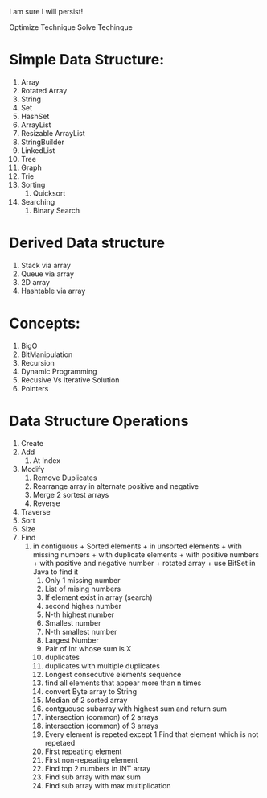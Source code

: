 I am sure I will persist!

Optimize Technique
Solve Techinque

# Simple Data Structure: 
1. Array
2. Rotated Array
3. String
4. Set
5. HashSet
6. ArrayList
7. Resizable ArrayList
8. StringBuilder
9. LinkedList
10. Tree
11. Graph
12. Trie
13. Sorting
    1.  Quicksort
14. Searching
    1.  Binary Search

# Derived Data structure
1. Stack via array
2. Queue via array
3. 2D array
4. Hashtable via array

# Concepts:
1. BigO
2. BitManipulation
3. Recursion
4. Dynamic Programming
5. Recusive Vs Iterative Solution
6. Pointers

# Data Structure Operations
1. Create
2. Add
   1. At Index
3. Modify
   1. Remove Duplicates
   2. Rearrange array in alternate positive and negative 
   3. Merge 2 sortest arrays
   4. Reverse
4. Traverse
5. Sort
6. Size
7. Find 
   1. in contiguous + Sorted elements + in unsorted elements + with missing numbers + with duplicate elements + with positive numbers + with positive and negative number + rotated array + use BitSet in Java to find it
      1. Only 1 missing number
      2. List of mising numbers
      3. If element exist in array (search)
      4. second highes number
      5. N-th highest number
      6. Smallest number
      7. N-th smallest number
      8. Largest Number
      9. Pair of Int whose sum is X
      10. duplicates
      11. duplicates with multiple duplicates
      12. Longest consecutive elements sequence
      13. find all elements that appear more than n times
      14. convert Byte array to String
      15. Median of 2 sorted array
      16. contguouse subarray with highest sum and return sum
      17. intersection (common) of 2 arrays
      18. intersection (common) of 3 arrays
      19. Every element is repeted except 1.Find that element which is not repetaed
      20. First repeating element
      21. First non-repeating element
      22. Find top 2 numbers in INT array
      23. Find sub array with max sum 
      24. Find sub array with max multiplication 